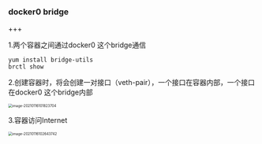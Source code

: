 ### docker0 bridge

+++

1.两个容器之间通过docker0 这个bridge通信

```shell
yum install bridge-utils
brctl show
```



2.创建容器时，将会创建一对接口（veth-pair），一个接口在容器内部，一个接口在docker0 这个bridge内部

<img src="/Users/gld/Library/Application Support/typora-user-images/image-20210116101823704.png" alt="image-20210116101823704" style="zoom:50%;" />



3.容器访问Internet

<img src="/Users/gld/Library/Application Support/typora-user-images/image-20210116102643742.png" alt="image-20210116102643742" style="zoom:50%;" />